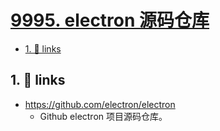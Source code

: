 # [9995. electron 源码仓库](https://github.com/Tdahuyou/electron/tree/main/9995.%20electron%20%E6%BA%90%E7%A0%81%E4%BB%93%E5%BA%93)

<!-- region:toc -->
- [1. 🔗 links](#1--links)
<!-- endregion:toc -->

## 1. 🔗 links

- https://github.com/electron/electron
  - Github electron 项目源码仓库。

